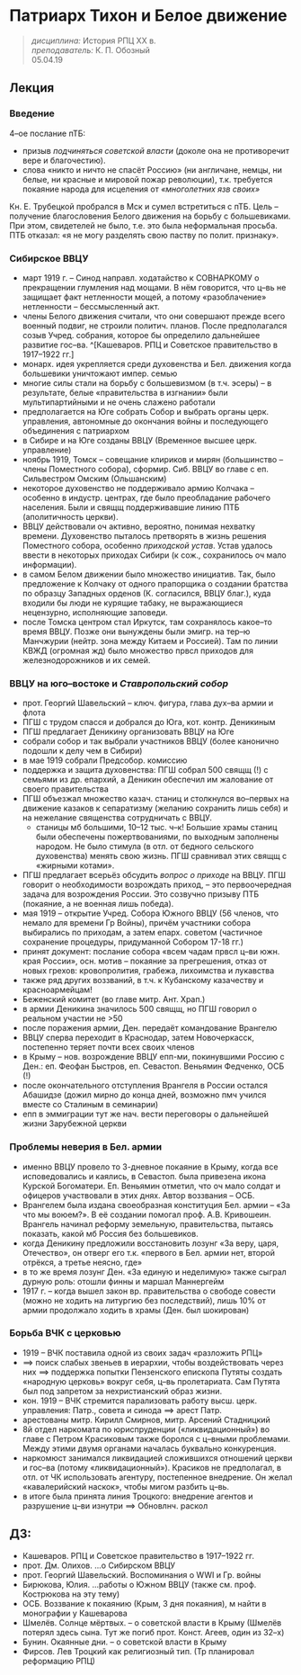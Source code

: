 # Патриарх Тихон и Белое движение
> _дисциплина:_ История РПЦ ХХ в.  
> _преподаватель:_ К. П. Обозный  
> 05.04.19  

## Лекция

### Введение

4–ое послание пТБ:
- призыв _подчиняться советской власти_ (доколе она не противоречит вере и благочестию).
- слова «никто и ничто не спасёт Россию» (ни англичане, немцы, ни белые, ни красные и мировой пожар революции), т.к. требуется покаяние народа для исцеления от _«многолетних язв своих»_

Кн. Е. Трубецкой пробрался в Мск и сумел встретиться с пТБ.
Цель – получение благословения Белого движения на борьбу с большевиками.
При этом, свидетелей не было, т.е. это была неформальная просьба.
ПТБ отказал: «я не могу разделять свою паству по полит. признаку».

### Сибирское ВВЦУ

- март 1919 г. – Синод направл. ходатайство к СОВНАРКОМУ о прекращении глумления над мощами. В нём говорится, что ц–вь не защищает факт нетленности мощей, а потому «разоблачение» нетленности – бессмысленный акт.
- члены Белого движения считали, что они совершают прежде всего военный подвиг, не строили политич. планов. После предполагался созыв Учред. собрания, которое бы определило дальнейшее развитие гос–ва.
^[Кашеваров. РПЦ и Советское правительство в 1917–1922 гг.]
- монарх. идея укрепляется среди духовенства и Бел. движения когда большевики уничтожают импер. семью
- многие силы стали на борьбу с большевизмом (в т.ч. эсеры) – в результате, белые «правительства в изгнании» были мультипартийными и не очень слажено работали
- предполагается на Юге собрать Собор и выбрать органы церк. управления, автономные до окончания войны и последующего объединения с патриархом
- в Сибире и на Юге созданы ВВЦУ (Временное высшее церк. управление)
- ноябрь 1919, Томск – совещание клириков и мирян (большинство – члены Поместного собора), сформир. Сиб. ВВЦУ во главе с еп. Сильвестром Омским (Ольшанским)
- некоторое духовенство не поддерживало армию Колчака – особенно в индустр. центрах, где было преобладание рабочего населения. Были и свящщ поддерживавшие линию ПТБ (аполитичность церкви).
- ВВЦУ действовали оч активно, вероятно, понимая нехватку времени. Духовенство пыталось претворять в жизнь решения Поместного собора, особенно _приходской устав_. Устав удалось ввести в некоторых приходах Сибири (к сож., сохранилось оч мало информации).
- в самом Белом движении было множество инициатив. Так, было предложение к Колчаку от одного прапорщика о создании братства по образцу Западных орденов (К. согласился, ВВЦУ благ.), куда входили бы люди не курящие табаку, не выражающиеся нецензурно, исполняющие заповеди.
- после Томска центром стал Иркутск, там сохранялось какое–то время ВВЦУ. Позже они вынуждены были эмигр. на тер–ю Манчжурии (нейтр. зона между Китаем и Россией). Там по линии КВЖД (огромная жд) было множество првсл приходов для железнодорожников и их семей.

### ВВЦУ на юго–востоке и _Ставропольский собор_

- прот. Георгий Шавельский – ключ. фигура, глава дух–ва армии и флота
- ПГШ с трудом спасся и добрался до Юга, кот. контр. Деникиным
- ПГШ предлагает Деникину организовать ВВЦУ на Юге
- собрали собор и так выбрали участников ВВЦУ (более канонично подошли к делу чем в Сибири)
- в мае 1919 собрали Предсобор. комиссию
- поддержка и защита духовенства: ПГШ собрал 500 свящщ (!) с семьями из др. епархий, а Деникин обеспечил им жалование от своего правительства
- ПГШ объезжал множество казач. станиц и столкнулся во–первых на движение казаков к сепаратизму (желанию сохранить лишь себя) и на нежелание священства сотрудничать с ВВЦУ.
	- станицы мб большими, 10–12 тыс. ч–к! Большие храмы станиц были обеспечены пожертвованиями, по выходным заполнены народом. Не было стимула (в отл. от бедного сельского духовенства) менять свою жизнь. ПГШ сравнивал этих свящщ с «жирными котами».
- ПГШ предлагает всерьёз обсудить _вопрос о приходе_ на ВВЦУ. ПГШ говорит о необходимости возрождать приход, – это первоочередная задача для возрождения России. Это созвучно призыву ПТБ (покаяние, а не военная лишь победа).
- мая 1919 – открытие Учред. Собора Южного ВВЦУ (56 членов, что немало для времени Гр Войны), причём участники собора выбирались по приходам, а затем епарх. советом (частичное сохранение процедуры, придуманной Собором 17-18 гг.)
- принят документ: послание собора «всем чадам првсл ц–ви южн. края России», осн. мотив – покаяние за прегрешения, отказ от новых грехов: кровопролития, грабежа, лихоимства и лукавства
- также ряд других воззваний, в т.ч. к Кубанскому казачеству и красноармейцам!
- Беженский комитет (во главе митр. Ант. Храп.)
- в армии Деникина значилось 500 свящщ, но ПГШ говорил о реальном участии не >50
- после поражения армии, Ден. передаёт командование Врангелю
- ВВЦУ сперва переходит в Краснодар, затем Новочеркасск, постепенно теряет почти всех своих членов
- в Крыму – нов. возрождение ВВЦУ епп-ми, покинувшими Россию с Ден.: еп. Феофан Быстров, еп. Севастоп. Веньямин Федченко, ОСБ (!)
- после окончательного отступления Врангеля в России остался Абашидзе (дожил мирно до конца дней, возможно пмч учился вместе со Сталиным в семинарии)
- епп в эммиграции тут же нач. вести переговоры о дальнейшей жизни Зарубежной церкви

### Проблемы неверия в Бел. армии

- именно ВВЦУ провело то 3-дневное покаяние в Крыму, когда все исповедовались и каялись, в Севастоп. была привезена икона Курской Богоматери. Еп. Веньямин отметил, что оч мало солдат и офицеров участвовали в этих днях. Автор воззвания – ОСБ.
- Врангелем была издана своеобразная конституция Бел. армии – «За что мы воюем?». В её создании помогал проф. А.В. Кривошеин. Врангель начинал реформу земельную, правительства, пытаясь показать, какой мб Россия без большевиков.
- когда Деникину предложили восстановить лозунг «За веру, царя, Отечество», он отверг его т.к. «первого в Бел. армии нет, второй отрёкся, а третье неясно, где»
- в то же время лозунг Ден. «За единую и неделимую» также сыграл дурную роль: отошли финны и маршал Маннергейм
- 1917 г. – когда вышел закон вр. правительства о свободе совести (можно не ходить на литургию без последствий), лишь 10% от армии продолжало ходить в храмы (Ден. был шокирован)

### Борьба ВЧК с церковью

- 1919 – ВЧК поставила одной из своих задач «разложить РПЦ»
- ==> поиск слабых звеньев в иерархии, чтобы воздействовать через них ==> поддержка попытки Пензенского епископа Путяты создать «народную церковь» вокруг себя, ц–вь пролетариата. Сам Путята был под запретом за нехристианский образ жизни.
- кон. 1919 – ВЧК стремится парализовать работу высш. церк. управления: Патр., совета и синода ==> арест Патр.
- арестованы митр. Кирилл Смирнов, митр. Арсений Стадницкий
- 8й отдел наркомата по юриспруденции («ликвидационный») во главе с Петром Красиковым также боролся с ц–вными проблемами. Между этими двумя органами началась буквально конкуренция.
- наркомюст занимался ликвидацией сложившихся отношений церкви и гос–ва (потому «ликвидационный»). Красиков не предполагал, в отл. от ЧК использовать агентуру, постепенное внедрение. Он желал «кавалерийский наскок», чтобы мигом разбить ц–вь.
- в итоге была принята линия Троцкого: внедрение агентов и разрушение ц–ви изнутри ==> Обновлнч. раскол

## ДЗ:

- Кашеваров. РПЦ и Советское правительство в 1917–1922 гг.
- прот. Дм. Олихов. ...о Сибирском ВВЦУ
- прот. Георгий Шавельский. Воспоминания о WWI и Гр. войны
- Бирюкова, Юлия. ...работы о Южном ВВЦУ (также см. проф. Кострюкова на эту тему)
- ОСБ. Воззвание к покаянию (Крым, 3 дня покаяния), м найти в монографии у Кашеварова
- Шмелёв. Солнце мёртвых. – о советской власти в Крыму (Шмелёв потерял здесь сына. Тут же погиб прот. Конст. Агеев, один из 32–х)
- Бунин. Окаянные дни. – о советской власти в Крыму
- Фирсов. Лев Троцкий как религиозный тип. (Тр планировал реформацию РПЦ)

